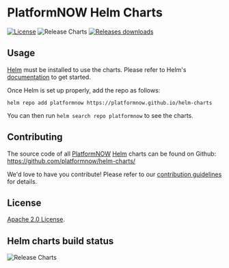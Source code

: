 # PlatformNOW Helm Charts

[![License](https://img.shields.io/badge/License-Apache%202.0-blue.svg)](https://opensource.org/licenses/Apache-2.0) ![Release Charts](https://github.com/platformnow/helm-charts/workflows/Release%20Charts/badge.svg?branch=master) [![Releases downloads](https://img.shields.io/github/downloads/platformnow/helm-charts/total.svg)](https://github.com/platformnow/helm-charts/releases)

## Usage

[Helm](https://helm.sh) must be installed to use the charts.
Please refer to Helm's [documentation](https://helm.sh/docs/) to get started.

Once Helm is set up properly, add the repo as follows:

```console
helm repo add platformnow https://platformnow.github.io/helm-charts
```

You can then run `helm search repo platformnow` to see the charts.

## Contributing

The source code of all [PlatformNOW](https://platformnow.io) [Helm](https://helm.sh) charts can be found on Github: <https://github.com/platformnow/helm-charts/>

<!-- Keep full URL links to repo files because this README syncs from main to gh-pages.  -->
We'd love to have you contribute! Please refer to our [contribution guidelines](https://github.com/platformnow/helm-charts/blob/masyer/CONTRIBUTING.md) for details.


## License

<!-- Keep full URL links to repo files because this README syncs from main to gh-pages.  -->
[Apache 2.0 License](https://github.com/platformnow/helm-charts/blob/main/LICENSE).

## Helm charts build status

![Release Charts](https://github.com/platformnow/helm-charts/workflows/Release%20Charts/badge.svg?branch=master)

